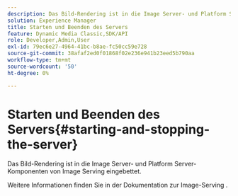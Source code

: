 ```yaml
---
description: Das Bild-Rendering ist in die Image Server- und Platform Server-Komponenten von Image Serving eingebettet.
solution: Experience Manager
title: Starten und Beenden des Servers
feature: Dynamic Media Classic,SDK/API
role: Developer,Admin,User
exl-id: 79ec6e27-4964-41bc-b8ae-fc50cc59e728
source-git-commit: 38afaf2ed0f01868f02e236e941b23eed5b790aa
workflow-type: tm+mt
source-wordcount: '50'
ht-degree: 0%

---
```


# Starten und Beenden des Servers{#starting-and-stopping-the-server}

Das Bild-Rendering ist in die Image Server- und Platform Server-Komponenten von Image Serving eingebettet.

Weitere Informationen finden Sie in der Dokumentation zur Image-Serving .
